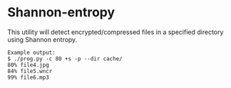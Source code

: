 # Shannon-entropy
This utility will detect encrypted/compressed files in a specified directory using Shannon entropy.  
```
Example output:  
$ ./prog.py -c 80 +s -p --dir cache/  
80% file4.jpg  
84% file5.wncr  
99% file6.mp3
```